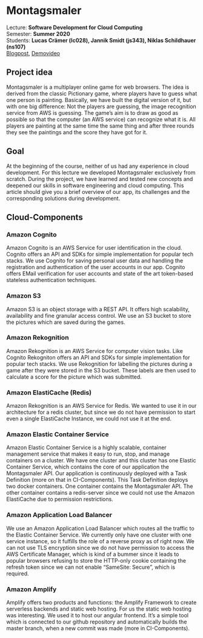 # Montagsmaler

Lecture: **Software Development for Cloud Computing**  
Semester: **Summer 2020**  
Students: **Lucas Crämer (lc028), Jannik Smidt (js343), Niklas Schildhauer (ns107)**  
[Blogpost](https://blog.mi.hdm-stuttgart.de/index.php/2020/09/29/montagsmaler-multiplayer-online-game-running-on-amazon-web-services/), [Demovideo](https://www.youtube.com/watch?v=nuy7wBTjP4Q)  
  
## Project idea

Montagsmaler is a multiplayer online game for web browsers. The idea is derived from the classic Pictionary game, where players have to guess what one person is painting. Basically, we have built the digital version of it, but with one big difference: Not the players are guessing, the image recognition service from AWS is guessing. The game’s aim is to draw as good as possible so that the computer (an AWS service) can recognize what it is. All players are painting at the same time the same thing and after three rounds they see the paintings and the score they have got for it. 
  
## Goal

At the beginning of the course, neither of us had any experience in cloud development. For this lecture we developed Montagsmaler exclusively from scratch. During the project, we have learned and tested new concepts and deepened our skills in software engineering and cloud computing. This article should give you a brief overview of our app, its challenges and the corresponding solutions during development.
  
## Cloud-Components

### Amazon Cognito

Amazon Cognito is an AWS Service for user identification in the cloud. Cognito offers an API and SDKs for simple implementation for popular tech stacks.
We use Cognito for saving personal user data and handling the registration and authentication of the user accounts in our app. Cognito offers EMail verification for user accounts and state of the art token-based stateless authentication techniques. 
  
### Amazon S3

Amazon S3 is an object storage with a REST API. It offers high scalability, availability and fine granular access control. We use an S3 bucket to store the pictures which are saved during the games.
  
### Amazon Rekognition

Amazon Rekognition is an AWS Service for computer vision tasks. Like Cognito Rekogniton offers an API and SDKs for simple implementation for popular tech stacks. We use Rekognition for labelling the pictures during a game after they were stored in the S3 bucket. These labels are then used to calculate a score for the picture which was submitted. 
  
### Amazon ElastiCache (Redis)

Amazon Rekognition is an AWS Service for Redis. We wanted to use it in our architecture for a redis cluster, but since we do not have permission to start even a single ElastiCache Instance, we could not use it at the end.
  
### Amazon Elastic Container Service

Amazon Elastic Container Service is a highly scalable, container management service that makes it easy to run, stop, and manage containers on a cluster. We have one cluster and this cluster has one Elastic Container Service, which contains the core of our application the Montagsmaler API. Our application is continuously deployed with a Task Definition (more on that in CI-Components). This Task Definition deploys two docker containers. One container contains the Montagsmaler API. The other container contains a redis-server since we could not use the Amazon ElastiCache due to permission restrictions.
  
### Amazon Application Load Balancer

We use an Amazon Application Load Balancer which routes all the traffic to the Elastic Container Service. We currently only have one cluster with one service instance, so it fulfills the role of a reverse proxy as of right now. We can not use TLS encryption since we do not have permission to access the AWS Certificate Manager, which is kind of a bummer since it leads to popular browsers refusing to store the HTTP-only cookie containing the refresh token since we can not enable “SameSite: Secure”, which is required.
  
### Amazon Amplify

Amplify offers two products and functions: the Amplify Framework to create serverless backends and static web hosting. For us the static web hosting was interesting. We used it to host our angular frontend. It’s a simple tool which is connected to our github repository and automatically builds the master branch, when a new commit was made (more in CI-Components).
  
